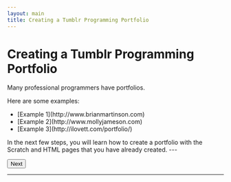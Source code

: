 ```yaml
---
layout: main
title: Creating a Tumblr Programming Portfolio
---
```


# Creating a Tumblr Programming Portfolio

Many professional programmers have portfolios.

Here are some examples: 
<ul>
<li>[Example 1](http://www.brianmartinson.com)</li>
<li>[Example 2](http://www.mollyjameson.com)</li>
<li>[Example 3](http://ilovett.com/portfolio/)</li>
</ul>
In the next few steps, you will learn how to create a portfolio with the Scratch and HTML pages that you have already created.
---

<a href="../scratch"><button type="button" class="btn btn-primary btn-lg">Next</button></a>

---